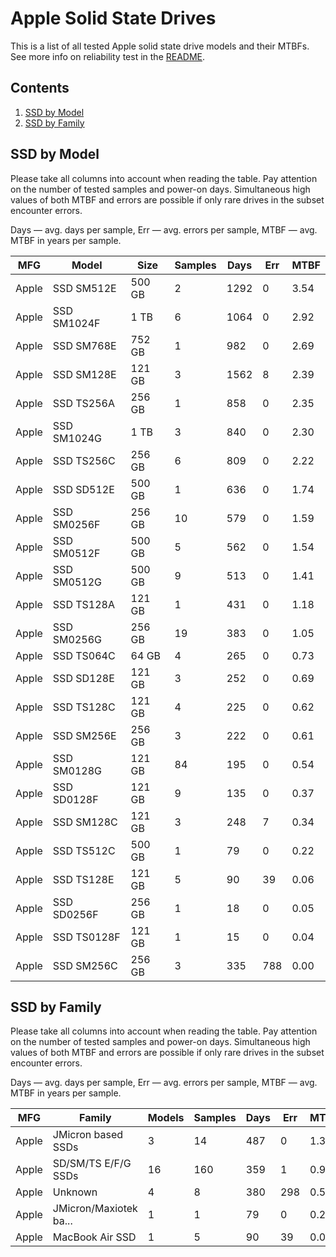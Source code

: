 Apple Solid State Drives
========================

This is a list of all tested Apple solid state drive models and their MTBFs. See
more info on reliability test in the [README](https://github.com/linuxhw/SMART).

Contents
--------

1. [ SSD by Model  ](#ssd-by-model)
2. [ SSD by Family ](#ssd-by-family)

SSD by Model
------------

Please take all columns into account when reading the table. Pay attention on the
number of tested samples and power-on days. Simultaneous high values of both MTBF
and errors are possible if only rare drives in the subset encounter errors.

Days — avg. days per sample,
Err  — avg. errors per sample,
MTBF — avg. MTBF in years per sample.

| MFG       | Model              | Size   | Samples | Days  | Err   | MTBF   |
|-----------|--------------------|--------|---------|-------|-------|--------|
| Apple     | SSD SM512E         | 500 GB | 2       | 1292  | 0     | 3.54   |
| Apple     | SSD SM1024F        | 1 TB   | 6       | 1064  | 0     | 2.92   |
| Apple     | SSD SM768E         | 752 GB | 1       | 982   | 0     | 2.69   |
| Apple     | SSD SM128E         | 121 GB | 3       | 1562  | 8     | 2.39   |
| Apple     | SSD TS256A         | 256 GB | 1       | 858   | 0     | 2.35   |
| Apple     | SSD SM1024G        | 1 TB   | 3       | 840   | 0     | 2.30   |
| Apple     | SSD TS256C         | 256 GB | 6       | 809   | 0     | 2.22   |
| Apple     | SSD SD512E         | 500 GB | 1       | 636   | 0     | 1.74   |
| Apple     | SSD SM0256F        | 256 GB | 10      | 579   | 0     | 1.59   |
| Apple     | SSD SM0512F        | 500 GB | 5       | 562   | 0     | 1.54   |
| Apple     | SSD SM0512G        | 500 GB | 9       | 513   | 0     | 1.41   |
| Apple     | SSD TS128A         | 121 GB | 1       | 431   | 0     | 1.18   |
| Apple     | SSD SM0256G        | 256 GB | 19      | 383   | 0     | 1.05   |
| Apple     | SSD TS064C         | 64 GB  | 4       | 265   | 0     | 0.73   |
| Apple     | SSD SD128E         | 121 GB | 3       | 252   | 0     | 0.69   |
| Apple     | SSD TS128C         | 121 GB | 4       | 225   | 0     | 0.62   |
| Apple     | SSD SM256E         | 256 GB | 3       | 222   | 0     | 0.61   |
| Apple     | SSD SM0128G        | 121 GB | 84      | 195   | 0     | 0.54   |
| Apple     | SSD SD0128F        | 121 GB | 9       | 135   | 0     | 0.37   |
| Apple     | SSD SM128C         | 121 GB | 3       | 248   | 7     | 0.34   |
| Apple     | SSD TS512C         | 500 GB | 1       | 79    | 0     | 0.22   |
| Apple     | SSD TS128E         | 121 GB | 5       | 90    | 39    | 0.06   |
| Apple     | SSD SD0256F        | 256 GB | 1       | 18    | 0     | 0.05   |
| Apple     | SSD TS0128F        | 121 GB | 1       | 15    | 0     | 0.04   |
| Apple     | SSD SM256C         | 256 GB | 3       | 335   | 788   | 0.00   |

SSD by Family
-------------

Please take all columns into account when reading the table. Pay attention on the
number of tested samples and power-on days. Simultaneous high values of both MTBF
and errors are possible if only rare drives in the subset encounter errors.

Days — avg. days per sample,
Err  — avg. errors per sample,
MTBF — avg. MTBF in years per sample.

| MFG       | Family                 | Models | Samples | Days  | Err   | MTBF   |
|-----------|------------------------|--------|---------|-------|-------|--------|
| Apple     | JMicron based SSDs     | 3      | 14      | 487   | 0     | 1.33   |
| Apple     | SD/SM/TS E/F/G SSDs    | 16     | 160     | 359   | 1     | 0.95   |
| Apple     | Unknown                | 4      | 8       | 380   | 298   | 0.57   |
| Apple     | JMicron/Maxiotek ba... | 1      | 1       | 79    | 0     | 0.22   |
| Apple     | MacBook Air SSD        | 1      | 5       | 90    | 39    | 0.06   |
